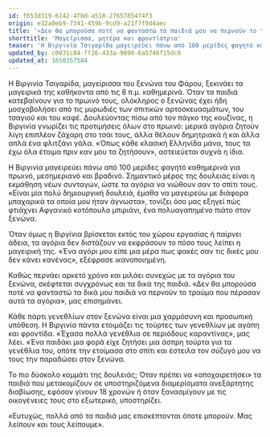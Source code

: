 ```yaml
---
id: f653d319-6142-4f0d-a518-27657854f4f3
origin: e32a0eb9-7341-459b-9cd9-a21f7f9d4aec
title: '«Δεν θα μπορούσα ποτέ να φανταστώ τα παιδιά μου να περνούν το τραύμα που πέρασαν αυτά τα αγόρια»'
shorttitle: 'Μαγείρισσα, μητέρα και φροντίστρια'
teaser: 'Η Βιργινία Τσιγαρίδα μαγειρεύει πάνω από 100 μερίδες φαγητό καθημερινά για πρωινό, μεσημεριανό και βραδινό.'
updated_by: c0031c84-ff26-433a-9890-6a5746f15dc6
updated_at: 1650357584
---
```

Η Βιργινία Τσιγαρίδα, μαγείρισσα του ξενώνα  του Φάρου, ξεκινάει τα μαγειρικά της καθήκοντα από τις 6 π.μ. καθημερινά. Όταν τα παιδιά κατεβαίνουν για το πρωινό τους, ολόκληρος ο ξενώνας έχει ήδη μοσχοβολήσει από τις μυρωδιές των σπιτικών αρτοσκευασμάτων, του τσαγιού και του καφέ. Δουλεύοντας πίσω από τον πάγκο της κουζίνας, η Βιργινία γνωρίζει τις προτιμήσεις όλων στο πρωινό: μερικά αγόρια ζητούν λίγη επιπλέον ζάχαρη στο τσάι τους, άλλα θέλουν δημητριακά ή και άλλα απλά ένα φλιτζάνι γάλα. «Όπως κάθε κλασική Ελληνίδα μάνα, τους τα έχω όλα έτοιμα πριν καν μου τα ζητήσουν», αστειεύεται συχνά η ίδια.

Η Βιργινία μαγειρεύει πάνω από 100 μερίδες φαγητό καθημερινά για πρωινό, μεσημεριανό και βραδινό. Σημαντικό μέρος της δουλειάς είναι η εκμάθηση νέων συνταγών, ώστε τα αγόρια να νιώθουν σαν το σπίτι τους. «Είναι μία πολύ δημιουργική δουλειά, έμαθα να μαγειρεύω με διάφορα μπαχαρικά τα οποία μου ήταν άγνωστα», τονίζει όσο μας εξηγεί πώς φτιάχνει Αφγανικό κοτόπουλο μπιριάνι, ένα πολυαγαπημένο πιάτο στον ξενώνα.

Όταν όμως η Βιργίνια βρίσκεται εκτός του χώρου εργασίας ή παίρνει άδεια, τα αγόρια δεν διστάζουν να εκφράσουν το πόσο τους λείπει η μαγειρική της. «Ένα αγόρι μου είπε μια μέρα πως φακές σαν τις δικές μου δεν κάνει κανένας», εξέφρασε ικανοποιημένη.

Καθώς περνάει αρκετό χρόνο και μιλάει συνεχώς με τα αγόρια του ξενώνα, σκέφτεται συγχρόνως και τα δικά της παιδιά. «Δεν θα μπορούσα ποτέ να φανταστώ τα δικά μου παιδιά να περνούν το τραύμα που πέρασαν αυτά τα αγόρια», μας επισημάνει.

Κάθε πάρτι γενεθλίων στον ξενώνα είναι μια χαρμόσυνη και προσωπική υπόθεση. Η Βιργινία πάντα ετοιμάζει τις τούρτες των γενεθλίων με αγάπη και φροντίδα. «Έχασα πολλά γενέθλια σε περιόδους καραντίνας», μας λέει. «Ένα παιδάκι μια φορά είχε ζητήσει μια άσπρη τούρτα για τα γενέθλια του, οπότε την ετοίμασα στο σπίτι και έστειλα τον σύζυγό μου να τους την παραδώσει στον ξενώνα.

Το πιο δύσκολο κομμάτι της δουλειάς; Όταν πρέπει να «αποχαιρετήσει» τα παιδιά που μετακομίζουν σε υποστηριζόμενα διαμερίσματα ανεξάρτητης διαβίωσης, εφόσον γίνουν 18 χρονών ή όταν ξανασμίγουν με τις οικογένειες τους στο εξωτερικό, υποστηρίζει.

«Ευτυχώς, πολλά από τα παιδιά μας επισκέπτονται όποτε μπορούν. Μας λείπουν και τους λείπουμε».